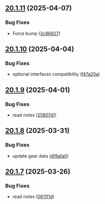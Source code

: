 ## [20.1.11](https://github.com/Torwent/WaspLib/compare/v20.1.10...v20.1.11) (2025-04-07)


### Bug Fixes

* Force bump ([3c86927](https://github.com/Torwent/WaspLib/commit/3c869271337f3ca2a03fa02e7e0f2437d01a91f3))



## [20.1.10](https://github.com/Torwent/WaspLib/compare/v20.1.9...v20.1.10) (2025-04-04)


### Bug Fixes

* optional interfaces compatibility ([f47a20a](https://github.com/Torwent/WaspLib/commit/f47a20aca2dc6403538d60238c61c8b55ed88d6e))



## [20.1.9](https://github.com/Torwent/WaspLib/compare/v20.1.8...v20.1.9) (2025-04-01)


### Bug Fixes

* read notes ([25807d1](https://github.com/Torwent/WaspLib/commit/25807d1cac17d6592fa369fceb1fbb7b384e4f0a))



## [20.1.8](https://github.com/Torwent/WaspLib/compare/v20.1.7...v20.1.8) (2025-03-31)


### Bug Fixes

* update gear data ([df9afa0](https://github.com/Torwent/WaspLib/commit/df9afa0ba7fb233fe8c769fd1e7ae4d37e11619f))



## [20.1.7](https://github.com/Torwent/WaspLib/compare/v20.1.6...v20.1.7) (2025-03-26)


### Bug Fixes

* read notes ([0611f1d](https://github.com/Torwent/WaspLib/commit/0611f1d88b6c7e510cb1f12c6fe59c486f4758c6))



